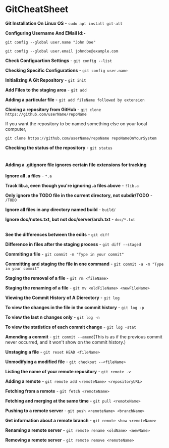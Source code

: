 # GitCheatSheet

**Git Installation On Linux OS** - `sudo apt install git-all`</li>

**Configuring Username And EMail Id:-**

`git config --global user.name "John Doe"`

`git config --global user.email johndoe@example.com`

**Check Configuartion Settings** - `git config --list`

**Checking Specific Configurations** - `git config user.name`

**Initializing A Git Repository** - `git init`

**Add Files to the staging area** - `git add`

**Adding a particular file** - `git add fileName followed by extension`

**Cloning a repository from GitHub** - `git clone https://github.com/userName/repoName`

If you want the repository to be named something else on your local computer,

`git clone https://github.com/userName/repoName repoNameOnYourSystem`

**Checking the status of the repository** - `git status`
<br><br>
#### Adding a .gitignore file ignores certain file extensions for tracking

**Ignore all .a files** - `*.a`

**Track lib.a, even though you're ignoring .a files above** - `!lib.a`

**Only ignore the TODO file in the current directory, not subdir/TODO** - `/TODO`

**Ignore all files in any directory named build** - `build/`

**Ignore doc/notes.txt, but not doc/server/arch.txt** - `doc/*.txt`
<br><br>

**See the differences between the edits** - `git diff`

**Difference in files after the staging process** - `git diff --staged` 

**Commiting a file** - `git commit -m "Type in your commit"`

**Committing and staging the file in one command** - `git commit -a -m "Type in your commit"`

**Staging the removal of a file** - `git rm <fileName>`

**Staging the renaming of a file** - `git mv <oldFileName> <newFileName>`

**Viewing the Commit History of A Dierectory** - `git log`

**To view the changes in the file in the commit history** - `git log -p`

**To view the last n changes only** - `git log -n`

**To view the statistics of each commit change** - `git log -stat`

**Amending a commit** - `git commit --amend`(This is as if the previous commit never occurred, and it won't show on the commit history.)

**Unstaging a file** - `git reset HEAD <fileName>`

**Unmodifying a modified file** - `git checkout --<fileName>`

**Listing the name of your remote repository** - `git remote -v`

**Adding a remote** - `git remote add <remoteName> <repositoryURL>`

**Fetching from a remote** - `git fetch <remoteName>`

**Fetching and merging at the same time** - `git pull <remoteName>`

**Pushing to a remote server** - `git push <remoteName> <branchName>`

**Get information about a remote branch** - `git remote show <remoteName>`

**Renaming a remote server** - `git remote rename <oldName> <newName>`

**Removing a remote server** - `git remote remove <remoteName>`
